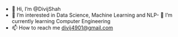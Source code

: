 - 👋 Hi, I’m @DivijShah
- 👀 I’m interested in Data Science, Machine Learning and NLP- 🌱 I’m currently learning Computer Engineering
- 📫 How to reach me divij4901@gmail.com

<!---
DivijShah/DivijShah is a ✨ special ✨ repository because its `README.md` (this file) appears on your GitHub profile.
You can click the Preview link to take a look at your changes.
--->
